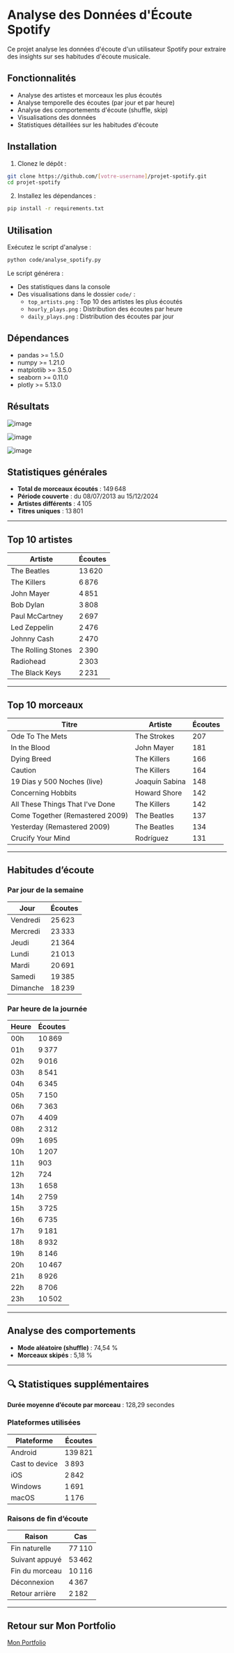 # Analyse des Données d'Écoute Spotify

Ce projet analyse les données d'écoute d'un utilisateur Spotify pour extraire des insights sur ses habitudes d'écoute musicale.

## Fonctionnalités

- Analyse des artistes et morceaux les plus écoutés
- Analyse temporelle des écoutes (par jour et par heure)
- Analyse des comportements d'écoute (shuffle, skip)
- Visualisations des données
- Statistiques détaillées sur les habitudes d'écoute

## Installation

1. Clonez le dépôt :
```bash
git clone https://github.com/[votre-username]/projet-spotify.git
cd projet-spotify
```

2. Installez les dépendances :
```bash
pip install -r requirements.txt
```

## Utilisation

Exécutez le script d'analyse :
```bash
python code/analyse_spotify.py
```

Le script générera :
- Des statistiques dans la console
- Des visualisations dans le dossier `code/` :
  - `top_artists.png` : Top 10 des artistes les plus écoutés
  - `hourly_plays.png` : Distribution des écoutes par heure
  - `daily_plays.png` : Distribution des écoutes par jour

## Dépendances

- pandas >= 1.5.0
- numpy >= 1.21.0
- matplotlib >= 3.5.0
- seaborn >= 0.11.0
- plotly >= 5.13.0

## Résultats 

![image](https://github.com/user-attachments/assets/5e955e6c-6f3f-41ca-a3b5-694f75b4b976)

![image](https://github.com/user-attachments/assets/fd15638b-21ec-45ef-a9f1-b1dc5281f5ff)

![image](https://github.com/user-attachments/assets/e0158dec-0d6a-4eec-8906-f7dafb57c6c8)

## Statistiques générales

- **Total de morceaux écoutés** : 149 648  
- **Période couverte** : du 08/07/2013 au 15/12/2024  
- **Artistes différents** : 4 105  
- **Titres uniques** : 13 801  

---

## Top 10 artistes

| Artiste             | Écoutes |
|---------------------|---------|
| The Beatles         | 13 620  |
| The Killers         | 6 876   |
| John Mayer          | 4 851   |
| Bob Dylan           | 3 808   |
| Paul McCartney      | 2 697   |
| Led Zeppelin        | 2 476   |
| Johnny Cash         | 2 470   |
| The Rolling Stones  | 2 390   |
| Radiohead           | 2 303   |
| The Black Keys      | 2 231   |

---

## Top 10 morceaux

| Titre                                 | Artiste           | Écoutes |
|---------------------------------------|-------------------|---------|
| Ode To The Mets                       | The Strokes       | 207     |
| In the Blood                          | John Mayer        | 181     |
| Dying Breed                           | The Killers       | 166     |
| Caution                               | The Killers       | 164     |
| 19 Dias y 500 Noches (live)           | Joaquín Sabina    | 148     |
| Concerning Hobbits                    | Howard Shore      | 142     |
| All These Things That I've Done       | The Killers       | 142     |
| Come Together (Remastered 2009)       | The Beatles       | 137     |
| Yesterday (Remastered 2009)           | The Beatles       | 134     |
| Crucify Your Mind                     | Rodríguez         | 131     |

---

## Habitudes d’écoute

### Par jour de la semaine

| Jour       | Écoutes |
|------------|---------|
| Vendredi   | 25 623  |
| Mercredi   | 23 333  |
| Jeudi      | 21 364  |
| Lundi      | 21 013  |
| Mardi      | 20 691  |
| Samedi     | 19 385  |
| Dimanche   | 18 239  |

### Par heure de la journée

| Heure | Écoutes |
|-------|---------|
| 00h   | 10 869  |
| 01h   | 9 377   |
| 02h   | 9 016   |
| 03h   | 8 541   |
| 04h   | 6 345   |
| 05h   | 7 150   |
| 06h   | 7 363   |
| 07h   | 4 409   |
| 08h   | 2 312   |
| 09h   | 1 695   |
| 10h   | 1 207   |
| 11h   | 903     |
| 12h   | 724     |
| 13h   | 1 658   |
| 14h   | 2 759   |
| 15h   | 3 725   |
| 16h   | 6 735   |
| 17h   | 9 181   |
| 18h   | 8 932   |
| 19h   | 8 146   |
| 20h   | 10 467  |
| 21h   | 8 926   |
| 22h   | 8 706   |
| 23h   | 10 502  |

---

## Analyse des comportements

- **Mode aléatoire (shuffle)** : 74,54 %  
- **Morceaux skipés** : 5,18 %  

---

## 🔍 Statistiques supplémentaires

**Durée moyenne d’écoute par morceau** : 128,29 secondes  

### Plateformes utilisées

| Plateforme       | Écoutes |
|------------------|---------|
| Android          | 139 821 |
| Cast to device   | 3 893   |
| iOS              | 2 842   |
| Windows          | 1 691   |
| macOS            | 1 176   |

### Raisons de fin d’écoute

| Raison            | Cas     |
|-------------------|---------|
| Fin naturelle     | 77 110  |
| Suivant appuyé    | 53 462  |
| Fin du morceau    | 10 116  |
| Déconnexion       | 4 367   |
| Retour arrière    | 2 182   |

---
## Retour sur Mon Portfolio

[Mon Portfolio](https://github.com/augu-gif/mon-portfolio-data-analyst/blob/main/README.md)
